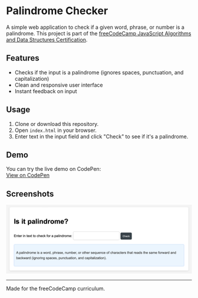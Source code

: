 # Palindrome Checker

A simple web application to check if a given word, phrase, or number is a palindrome. This project is part of the [freeCodeCamp JavaScript Algorithms and Data Structures Certification](https://www.freecodecamp.org/learn/javascript-algorithms-and-data-structures/).

## Features

- Checks if the input is a palindrome (ignores spaces, punctuation, and capitalization)
- Clean and responsive user interface
- Instant feedback on input

## Usage

1. Clone or download this repository.
2. Open `index.html` in your browser.
3. Enter text in the input field and click "Check" to see if it's a palindrome.

## Demo

You can try the live demo on CodePen:  
[View on CodePen](https://codepen.io/alrayyan2157/full/VYvMRLJ)

## Screenshots

![Screenshot of Palindrome Checker](https://github.com/alrayyan2157/Javascript-Algorithms-and-Data-Structures/blob/main/Palindrome%20Checker/img/Screenshot%202025-08-12%20at%203.19.47%20PM.png?raw=true)

---

Made for the freeCodeCamp curriculum.

